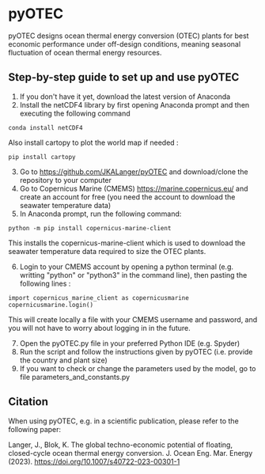# pyOTEC

pyOTEC designs ocean thermal energy conversion (OTEC) plants for best economic performance under off-design conditions, meaning seasonal fluctuation of ocean thermal energy resources.

## Step-by-step guide to set up and use pyOTEC

1. If you don't have it yet, download the latest version of Anaconda
2. Install the netCDF4 library by first opening Anaconda prompt and then executing the following command
```
conda install netCDF4
```

Also install cartopy to plot the world map if needed :
```
pip install cartopy
```
         
3. Go to https://github.com/JKALanger/pyOTEC and download/clone the repository to your computer
4. Go to Copernicus Marine (CMEMS) https://marine.copernicus.eu/ and create an account for free (you need the account to download the seawater temperature data)
5. In Anaconda prompt, run the following command:
```
python -m pip install copernicus-marine-client
```
This installs the copernicus-marine-client which is used to download the seawater temperature data required to size the OTEC plants.

6. Login to your CMEMS account by opening a python terminal (e.g. writting "python" or "python3" in the command line), then pasting the following lines :
```
import copernicus_marine_client as copernicusmarine
copernicusmarine.login() 
```
This will create locally a file with your CMEMS username and password, and you will not have to worry about logging in in the future.
         
7. Open the pyOTEC.py file in your preferred Python IDE (e.g. Spyder)
8. Run the script and follow the instructions given by pyOTEC (i.e. provide the country and plant size)
9. If you want to check or change the parameters used by the model, go to file parameters_and_constants.py


## Citation


When using pyOTEC, e.g. in a scientific publication, please refer to the following paper:

Langer, J., Blok, K. The global techno-economic potential of floating, closed-cycle ocean thermal energy conversion. J. Ocean Eng. Mar. Energy (2023). https://doi.org/10.1007/s40722-023-00301-1
